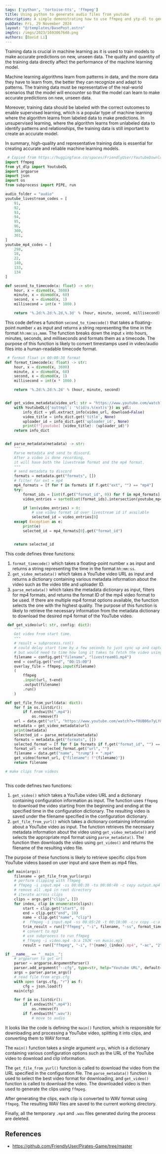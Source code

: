 ```yaml
---
tags: ['python', 'tortoise-tts', 'ffmpeg']
title: Using python to generate audio files from youtube
description: A simple demonstrating how to use ffmpeg and ytp-dl to generate audio clips from youtube videos
pubDate: Fri, 29 November 2024
layout: "@/templates/BasePost.astro"
imgSrc: /imgs/2023/1693067648.png
authors: [David Li]
---
```

Training data is crucial in machine learning as it is used to train models to make accurate predictions on new, unseen data. The quality and quantity of the training data directly affect the performance of the machine learning model.

Machine learning algorithms learn from patterns in data, and the more data they have to learn from, the better they can recognize and adapt to patterns. The training data must be representative of the real-world scenarios that the model will encounter so that the model can learn to make accurate predictions on new, unseen data.

Moreover, training data should be labeled with the correct outcomes to enable supervised learning, which is a popular type of machine learning where the algorithm learns from labeled data to make predictions. In unsupervised learning, where the algorithm learns from unlabeled data to identify patterns and relationships, the training data is still important to create an accurate model.

In summary, high-quality and representative training data is essential for creating accurate and reliable machine learning models.


```python 
 # Copied from https://huggingface.co/spaces/FriendlyUser/YoutubeDownloaderSubber/blob/main/app.py
import ffmpeg
from yt_dlp import YoutubeDL
import argparse
import json
import os
from subprocess import PIPE, run

audio_folder = "audio"
youtube_livestream_codes = [
    91,
    92,
    93,
    94,
    95,
    96,
    300,
    301,
]
youtube_mp4_codes = [
    298,
    18,
    22,
    140,
    133,
    134
]

def second_to_timecode(x: float) -> str:
    hour, x = divmod(x, 3600)
    minute, x = divmod(x, 60)
    second, x = divmod(x, 1)
    millisecond = int(x * 1000.)

    return '%.2d:%.2d:%.2d,%.3d' % (hour, minute, second, millisecond) 
 ```

This code defines a function `second_to_timecode()` that takes a floating-point number `x` as input and returns a string representing the time in the format `hh:mm:ss,mmm`. The function breaks down the input `x` into hours, minutes, seconds, and milliseconds and formats them as a timecode. The purpose of this function is likely to convert timestamps used in video/audio files into a human-readable timecode format.


```python 
 # format float in 00:00:30 format
def format_timecode(x: float) -> str:
    hour, x = divmod(x, 3600)
    minute, x = divmod(x, 60)
    second, x = divmod(x, 1)
    millisecond = int(x * 1000.)

    return '%.2d:%.2d:%.2d' % (hour, minute, second)


def get_video_metadata(video_url: str = "https://www.youtube.com/watch?v=21X5lGlDOfg&ab_channel=NASA")-> dict:
    with YoutubeDL({'outtmpl': '%(id)s.%(ext)s'}) as ydl:
        info_dict = ydl.extract_info(video_url, download=False)
        video_title = info_dict.get('title', None)
        uploader_id = info_dict.get('uploader_id', None)
        print(f"[youtube] {video_title}: {uploader_id}")
    return info_dict


def parse_metadata(metadata) -> str:
    """
    Parse metadata and send to discord.
    After a video is done recording, 
    it will have both the livestream format and the mp4 format.
    """
    # send metadata to discord
    formats = metadata.get("formats", [])
    # filter for ext = mp4
    mp4_formats = [f for f in formats if f.get("ext", "") == "mp4"]
    try:
        format_ids = [int(f.get("format_id", 0)) for f in mp4_formats]
        video_entries = sorted(set(format_ids).intersection(youtube_mp4_codes))

        if len(video_entries) > 0:
            # use video format id over livestream id if available
            selected_id = video_entries[0]
    except Exception as e:
        print(e)
        selected_id = mp4_formats[0].get("format_id")


    return selected_id 
 ```

This code defines three functions:

1. `format_timecode()` which takes a floating-point number `x` as input and returns a string representing the time in the format `hh:mm:ss`.
2. `get_video_metadata()` which takes a YouTube video URL as input and returns a dictionary containing various metadata information about the video such as the video title and uploader ID.
3. `parse_metadata()` which takes the metadata dictionary as input, filters for mp4 formats, and returns the format ID of the mp4 video format to be used. If there are multiple mp4 format options available, the function selects the one with the highest quality. The purpose of this function is likely to retrieve the necessary information from the metadata dictionary to download the desired mp4 format of the YouTube video.

```python 
 def get_video(url: str, config: dict):
    """
    Get video from start time.
    """
    # result = subprocess.run()
    # could delay start time by a few seconds to just sync up and capture the full video length
    # but would need to time how long it takes to fetch the video using youtube-dl and other adjustments and start a bit before
    filename = config.get("filename", "livestream01.mp4")
    end = config.get("end", "00:15:00")
    overlay_file = ffmpeg.input(filename)
    (
        ffmpeg
        .input(url, t=end)
        .output(filename)
        .run()
    )

def get_file_from_yurl(data: dict):
    for f in os.listdir():
        if f.endswith(".mp4"):
            os.remove(f)
    url = data.get("url", "https://www.youtube.com/watch?v=f0UB06v7yLY&ab_channel=CNN")
    metadata = get_video_metadata(url)
    print(metadata)
    selected_id = parse_metadata(metadata)
    formats = metadata.get("formats", [])
    selected_format = [f for f in formats if f.get("format_id", "") == str(selected_id)][0]
    format_url = selected_format.get("url", "")
    filename = data.get("name", "trump") + ".mp4"
    get_video(format_url, {"filename": f"{filename}"})
    return filename

# make clips from videos
 
 ```

This code defines two functions:

1. `get_video()` which takes a YouTube video URL and a dictionary containing configuration information as input. The function uses `ffmpeg` to download the video starting from the beginning and ending at the specified time in the configuration dictionary. The resulting video is saved under the filename specified in the configuration dictionary.
2. `get_file_from_yurl()` which takes a dictionary containing information about a YouTube video as input. The function retrieves the necessary metadata information about the video using `get_video_metadata()` and selects the appropriate mp4 format using `parse_metadata()`. The function then downloads the video using `get_video()` and returns the filename of the resulting video file.

The purpose of these functions is likely to retrieve specific clips from YouTube videos based on user input and save them as mp4 files.


```python 
 def main(args):
    filename = get_file_from_yurl(args)
    # perform clipping with ffmpeg
    # ffmpeg -i input.mp4 -ss 00:00:30 -to 00:00:40 -c copy output.mp4
    # remove all .mp4 in root directory
    # iterate across clips
    clips = args.get("clips", [])
    for index, clip in enumerate(clips):
        start = clip.get("start", 0)
        end = clip.get("end", 10)
        name = clip.get("name", "clip")
        #  ffmpeg -i input.mp4 -ss 00:05:20 -t 00:10:00 -c:v copy -c:a copy output1.mp4
        trim_result = run(["ffmpeg", "-i", filename, "-ss", format_timecode(start), "-t", format_timecode(end), "-c:v", "copy", "-c:a", "copy", f"{name}_{index}.mp4"])
        # convert to mp3
        # use subprocess to run ffmpeg
        # ffmpeg -i video.mp4 -b:a 192K -vn music.mp3
        result = run(["ffmpeg", "-i", f"{name}_{index}.mp4", "-ac", "2", "-f", "wav", f"{name}_{index}.wav"])

if __name__ == "__main__":
    # argparser to get url
    parser = argparse.ArgumentParser()
    parser.add_argument("--cfg", type=str, help="Youtube URL", default="cfg/trump.json")
    args = parser.parse_args()
    # read file from args.cfg
    with open (args.cfg, "r") as f:
        cfg = json.load(f)
    main(cfg)

    for f in os.listdir():
        if f.endswith(".mp4"):
            os.remove(f)
        if f.endswith(".wav"):
            # move to audio 
 ```

It looks like the code is defining the `main()` function, which is responsible for downloading and processing a YouTube video, splitting it into clips, and converting them to WAV format.

The `main()` function takes a single argument `args`, which is a dictionary containing various configuration options such as the URL of the YouTube video to download and clip information.

The `get_file_from_yurl()` function is called to download the video from the URL specified in the configuration file. The `parse_metadata()` function is used to select the best video format for downloading, and `get_video()` function is called to download the video. The downloaded video is then used to generate the clips using `ffmpeg`.

After generating the clips, each clip is converted to WAV format using `ffmpeg`. The resulting WAV files are saved to the current working directory.

Finally, all the temporary `.mp4` and `.wav` files generated during the process are deleted.



## References
- https://github.com/FriendlyUser/Pirates-Game/tree/master
